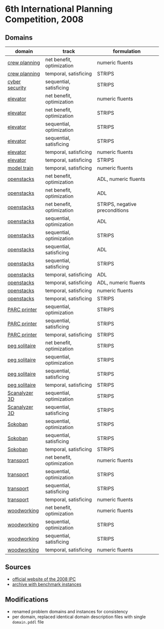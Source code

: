 # 6th International Planning Competition, 2008

## Domains

| domain | track | formulation |
|--------|-------|-------------|
| [crew planning](domains/crew-planning-net-benefit-optimization-numeric-fluents) | net benefit, optimization | numeric fluents |
| [crew planning](domains/crew-planning-temporal-satisficing-strips) | temporal, satisficing | STRIPS |
| [cyber security](domains/cyber-security-sequential-satisficing-strips) | sequential, satisficing | STRIPS |
| [elevator](domains/elevator-net-benefit-optimization-numeric-fluents) | net benefit, optimization | numeric fluents |
| [elevator](domains/elevator-net-benefit-optimization-strips) | net benefit, optimization | STRIPS |
| [elevator](domains/elevator-sequential-optimization-strips) | sequential, optimization | STRIPS |
| [elevator](domains/elevator-sequential-satisficing-strips) | sequential, satisficing | STRIPS |
| [elevator](domains/elevator-temporal-satisficing-numeric-fluents) | temporal, satisficing | numeric fluents |
| [elevator](domains/elevator-temporal-satisficing-strips) | temporal, satisficing | STRIPS |
| [model train](domains/model-train-temporal-satisficing-numeric-fluents) | temporal, satisficing | numeric fluents |
| [openstacks](domains/openstacks-net-benefit-optimization-adl-numeric-fluents) | net benefit, optimization | ADL, numeric fluents |
| [openstacks](domains/openstacks-net-benefit-optimization-adl) | net benefit, optimization | ADL |
| [openstacks](domains/openstacks-net-benefit-optimization-strips-negative-preconditions) | net benefit, optimization | STRIPS, negative preconditions |
| [openstacks](domains/openstacks-sequential-optimization-adl) | sequential, optimization | ADL |
| [openstacks](domains/openstacks-sequential-optimization-strips) | sequential, optimization | STRIPS |
| [openstacks](domains/openstacks-sequential-satisficing-adl) | sequential, satisficing | ADL |
| [openstacks](domains/openstacks-sequential-satisficing-strips) | sequential, satisficing | STRIPS |
| [openstacks](domains/openstacks-temporal-satisficing-adl) | temporal, satisficing | ADL |
| [openstacks](domains/openstacks-temporal-satisficing-adl-numeric-fluents) | temporal, satisficing | ADL, numeric fluents |
| [openstacks](domains/openstacks-temporal-satisficing-numeric-fluents) | temporal, satisficing | numeric fluents |
| [openstacks](domains/openstacks-temporal-satisficing-strips) | temporal, satisficing | STRIPS |
| [PARC printer](domains/parc-printer-sequential-optimization-strips) | sequential, optimization | STRIPS |
| [PARC printer](domains/parc-printer-sequential-satisficing-strips) | sequential, satisficing | STRIPS |
| [PARC printer](domains/parc-printer-temporal-satisficing-strips) | temporal, satisficing | STRIPS |
| [peg solitaire](domains/peg-solitaire-net-benefit-optimization-strips) | net benefit, optimization | STRIPS |
| [peg solitaire](domains/peg-solitaire-sequential-optimization-strips) | sequential, optimization | STRIPS |
| [peg solitaire](domains/peg-solitaire-sequential-satisficing-strips) | sequential, satisficing | STRIPS |
| [peg solitaire](domains/peg-solitaire-temporal-satisficing-strips) | temporal, satisficing | STRIPS |
| [Scanalyzer 3D](domains/scanalyzer-3d-sequential-optimization-strips) | sequential, optimization | STRIPS |
| [Scanalyzer 3D](domains/scanalyzer-3d-sequential-satisficing-strips) | sequential, satisficing | STRIPS |
| [Sokoban](domains/sokoban-sequential-optimization-strips) | sequential, optimization | STRIPS |
| [Sokoban](domains/sokoban-sequential-satisficing-strips) | sequential, satisficing | STRIPS |
| [Sokoban](domains/sokoban-temporal-satisficing-strips) | temporal, satisficing | STRIPS |
| [transport](domains/transport-net-benefit-optimization-numeric-fluents) | net benefit, optimization | numeric fluents |
| [transport](domains/transport-sequential-optimization-strips) | sequential, optimization | STRIPS |
| [transport](domains/transport-sequential-satisficing-strips) | sequential, satisficing | STRIPS |
| [transport](domains/transport-temporal-satisficing-numeric-fluents) | temporal, satisficing | numeric fluents |
| [woodworking](domains/woodworking-net-benefit-optimization-numeric-fluents) | net benefit, optimization | numeric fluents |
| [woodworking](domains/woodworking-sequential-optimization-strips) | sequential, optimization | STRIPS |
| [woodworking](domains/woodworking-sequential-satisficing-strips) | sequential, satisficing | STRIPS |
| [woodworking](domains/woodworking-temporal-satisficing-numeric-fluents) | temporal, satisficing | numeric fluents |

## Sources

* [official website of the 2008 IPC][1]
* [archive with benchmark instances][2]

## Modifications

* renamed problem domains and instances for consistency
* per domain, replaced identical domain description files with single `domain.pddl` file




[1]:http://ipc08.icaps-conference.org/
[2]:http://ipc08.icaps-conference.org/deterministic/data/domains/ipc2008.tar.bz2

